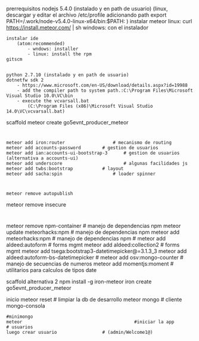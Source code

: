 prerrequisitos
	nodejs 5.4.0 (instalado y en path de usuario)
		(linux, descargar y editar el archivo /etc/profile adicionando path
			export PATH=/.work/node-v5.4.0-linux-x64/bin:$PATH:
		)
	instalar meteor
		  linux: curl https://install.meteor.com/ | sh
		  windows: con el instalador

	instalar ide
		(atom:recommended)
			- wndows: installer
			- linux: install the rpm
	gitscm


	python 2.7.10 (instalado y en path de usuario)
	dotnetfw sdk 2
		- https://www.microsoft.com/en-US/download/details.aspx?id=19988
		- add the compiler path to system path.:C:\Program Files\Microsoft Visual Studio 10.0\VC\bin
		- execute the vcvarsall.bat
			(C:\Program Files (x86)\Microsoft Visual Studio 14.0\VC\vcvarsall.bat)



scaffold
	meteor create go5evnt_producer_meteor
  #
	meteor add iron:router 					# mecanismo de routing
	meteor add accounts-password		# gestion de usuarios
	meteor add ian:accounts-ui-bootstrap-3		# gestion de usuarios (alternativa a accounts-ui)
	meteor add underscore						# algunas facilidades js
	meteor add twbs:bootstrap 			# layout
	meteor add sacha:spin   				# loader spinner
  #
	meteor remove autopublish
  meteor remove insecure
  #
  meteor remove npm-container	 		# manejo de dependencias npm
	meteor update meteorhacks:npm	 	# manejo de dependencias npm
	meteor add meteorhacks:npm			# manejo de dependencias npm
	#
	meteor add aldeed:autoform			# forms mgmt
	meteor add aldeed:collection2		# forms mgmt
	meteor add tsega:bootstrap3-datetimepicker@=3.1.3_3
	meteor add aldeed:autoform-bs-datetimepicker
	#
	meteor add osv:mongo-counter		# manejo de secuencias de numeros
	meteor add momentjs:moment			# utilitarios para calculos de tipos date

scaffold alternativa 2
	npm install -g iron-meteor
	iron create go5evnt_producer_meteor

inicio
	meteor reset 								# limpiar la db de desarrollo
	meteor mongo 								# cliente mongo-consola

	#minimongo
	meteor 											#iniciar la app
	# usuarios
 	luego crear usuario 				# (admin/Welcome1@)
